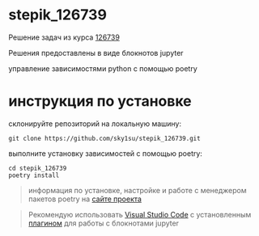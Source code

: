 # stepik_126739
Решение задач из курса [126739](https://stepik.org/course/126739/syllabus)

Решения предоставлены в виде блокнотов jupyter

управление зависимостями python с помощью poetry

# инструкция по установке
склонируйте репозиторий на локальную машину:
```shell
git clone https://github.com/sky1su/stepik_126739.git
```
выполните установку зависимостей с помощью poetry:
```shell
cd stepik_126739
poetry install
```
> информация по установке, настройке и работе с менеджером пакетов poetry на [сайте проекта](https://python-poetry.org/docs/)

> Рекомендую использовать [Visual Studio Code](https://code.visualstudio.com) с установленным [плагином](https://code.visualstudio.com/docs/datascience/jupyter-notebooks) для работы с блокнотами jupyter 